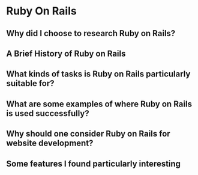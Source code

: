 # Ruby On Rails

## Why did I choose to research Ruby on Rails?

## A Brief History of Ruby on Rails

## What kinds of tasks is Ruby on Rails particularly suitable for?

## What are some examples of where Ruby on Rails is used successfully?

## Why should one consider Ruby on Rails for website development?

## Some features I found particularly interesting
